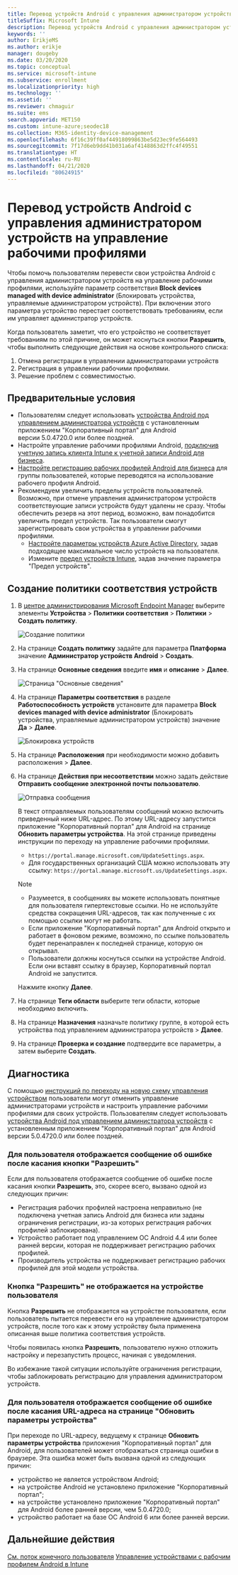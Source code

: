 ```yaml
---
title: Перевод устройств Android с управления администратором устройств на управление рабочими профилями
titleSuffix: Microsoft Intune
description: Перевод устройств Android с управления администратором устройств на управление рабочими профилями в Intune.
keywords: ''
author: ErikjeMS
ms.author: erikje
manager: dougeby
ms.date: 03/20/2020
ms.topic: conceptual
ms.service: microsoft-intune
ms.subservice: enrollment
ms.localizationpriority: high
ms.technology: ''
ms.assetid: ''
ms.reviewer: chmaguir
ms.suite: ems
search.appverid: MET150
ms.custom: intune-azure;seodec18
ms.collection: M365-identity-device-management
ms.openlocfilehash: 6f16c39ff0af44918099863be5d23ec9fe564493
ms.sourcegitcommit: 7f17d6eb9dd41b031a6af4148863d2ffc4f49551
ms.translationtype: HT
ms.contentlocale: ru-RU
ms.lasthandoff: 04/21/2020
ms.locfileid: "80624915"
---
```

# <a name="move-android-devices-from-device-administrator-to-work-profile-management"></a>Перевод устройств Android с управления администратором устройств на управление рабочими профилями

Чтобы помочь пользователям перевести свои устройства Android с управления администратором устройств на управление рабочими профилями, используйте параметр соответствия **Block devices managed with device administrator** (Блокировать устройства, управляемые администратором устройств). При включении этого параметра устройство перестает соответствовать требованиям, если им управляет администратор устройств. 

Когда пользователь заметит, что его устройство не соответствует требованиям по этой причине, он может коснуться кнопки **Разрешить**, чтобы выполнить следующие действия на основе контрольного списка:
1. Отмена регистрации в управлении администраторами устройств
2. Регистрация в управлении рабочими профилями.
3. Решение проблем с совместимостью. 

## <a name="prerequisites"></a>Предварительные условия

- Пользователям следует использовать [устройства Android под управлением администратора устройств](android-enroll-device-administrator.md) с установленным приложением "Корпоративный портал" для Android версии 5.0.4720.0 или более поздней.
- Настройте управление рабочими профилями Android, [подключив учетную запись клиента Intune к учетной записи Android для бизнеса](connect-intune-android-enterprise.md).
- [Настройте регистрацию рабочих профилей Android для бизнеса](android-work-profile-enroll.md) для группы пользователей, которые переводятся на использование рабочего профиля Android.
- Рекомендуем увеличить пределы устройств пользователей. Возможно, при отмене управления администратором устройств соответствующие записи устройств будут удалены не сразу. Чтобы обеспечить резерв на этот период, возможно, вам понадобится увеличить предел устройств. Так пользователи смогут зарегистрировать свои устройства в управлении рабочими профилями.
  - [Настройте параметры устройств Azure Active Directory](https://docs.microsoft.com/azure/active-directory/devices/device-management-azure-portal#configure-device-settings), задав подходящее максимальное число устройств на пользователя.
  - Измените [предел устройств Intune](enrollment-restrictions-set.md#create-a-device-limit-restriction), задав значение параметра "Предел устройств". 

## <a name="create-device-compliance-policy"></a>Создание политики соответствия устройств

1. В [центре администрирования Microsoft Endpoint Manager](https://go.microsoft.com/fwlink/?linkid=2109431) выберите элементы **Устройства** > **Политики соответствия** > **Политики** > **Создать политику**.

    ![Создание политики](./media/android-move-device-admin-work-profile/create-policy.png)

2. На странице **Создать политику** задайте для параметра **Платформа** значение **Администратор устройств Android** > **Создать**.
3. На странице **Основные сведения** введите **имя** и **описание** > **Далее**.

    ![Страница "Основные сведения"](./media/android-move-device-admin-work-profile/basics.png)
    
4. На странице **Параметры соответствия** в разделе **Работоспособность устройств** установите для параметра **Block devices managed with device administrator** (Блокировать устройства, управляемые администратором устройств) значение **Да** > **Далее**.

    ![Блокировка устройств](./media/android-move-device-admin-work-profile/block-devices.png)

5. На странице **Расположения** при необходимости можно добавить расположения > **Далее**.
6. На странице **Действия при несоответствии** можно задать действие **Отправить сообщение электронной почты пользователю**.

    ![Отправка сообщения](./media/android-move-device-admin-work-profile/send-email.png)


    В текст отправляемых пользователям сообщений можно включить приведенный ниже URL-адрес. По этому URL-адресу запустится приложение "Корпоративный портал" для Android на странице **Обновить параметры устройства**. На этой странице приведены инструкции по переходу на управление рабочими профилями.
    - `https://portal.manage.microsoft.com/UpdateSettings.aspx`.
    - Для государственных организаций США можно использовать эту ссылку: `https://portal.manage.microsoft.us/UpdateSettings.aspx`.
  
    > [!NOTE]
    > - Разумеется, в сообщениях вы можете использовать понятные для пользователя гипертекстовые ссылки. Но не используйте средства сокращения URL-адресов, так как полученные с их помощью ссылки могут не работать.
    > - Если приложение "Корпоративный портал" для Android открыто и работает в фоновом режиме, возможно, по ссылке пользователь будет перенаправлен к последней странице, которую он открывал.
    > - Пользователи должны коснуться ссылки на устройстве Android. Если они вставят ссылку в браузер, Корпоративный портал Android не запустится. 

    Нажмите кнопку **Далее**.

7. На странице **Теги области** выберите теги области, которые необходимо включить.
8. На странице **Назначения** назначьте политику группе, в которой есть устройства под управлением администратора устройств > **Далее**.
9. На странице **Проверка и создание** подтвердите все параметры, а затем выберите **Создать**.

## <a name="troubleshooting"></a>Диагностика

С помощью [инструкций по переходу на новую схему управления устройством](../user-help/move-to-new-device-management-setup.md) пользователи могут отменить управление администраторами устройств и настроить управление рабочими профилями для своих устройств. Пользователям следует использовать [устройства Android под управлением администратора устройств](android-enroll-device-administrator.md) с установленным приложением "Корпоративный портал" для Android версии 5.0.4720.0 или более поздней.

### <a name="user-sees-an-error-after-tapping-resolve"></a>Для пользователя отображается сообщение об ошибке после касания кнопки "Разрешить"
Если для пользователя отображается сообщение об ошибке после касания кнопки **Разрешить**, это, скорее всего, вызвано одной из следующих причин:
- Регистрация рабочих профилей настроена неправильно (не подключена учетная запись Android для бизнеса или заданы ограничения регистрации, из-за которых регистрация рабочих профилей заблокирована).
- Устройство работает под управлением ОС Android 4.4 или более ранней версии, которая не поддерживает регистрацию рабочих профилей. 
- Производитель устройства не поддерживает регистрацию рабочих профилей для этой модели устройства.

### <a name="resolve-button-doesnt-appear-on-the-users-device"></a>Кнопка "Разрешить" не отображается на устройстве пользователя
Кнопка **Разрешить** не отображается на устройстве пользователя, если пользователь пытается перевести его на управление администратором устройств, после того как к этому устройству была применена описанная выше политика соответствия устройств.

Чтобы появилась кнопка **Разрешить**, пользователю нужно отложить настройку и перезапустить процесс, начиная с уведомления.

Во избежание такой ситуации используйте ограничения регистрации, чтобы заблокировать регистрацию для управления администратором устройств.

### <a name="user-sees-an-error-after-tapping-url-to-update-device-settings-page"></a>Для пользователя отображается сообщение об ошибке после касания URL-адреса на странице "Обновить параметры устройства"
При переходе по URL-адресу, ведущему к странице **Обновить параметры устройства** приложения "Корпоративный портал" для Android, для пользователей может отображаться страница ошибки в браузере. Эта ошибка может быть вызвана одной из следующих причин:
- устройство не является устройством Android;
- на устройстве Android не установлено приложение "Корпоративный портал";
- на устройстве установлено приложение "Корпоративный портал" для Android более ранней версии, чем 5.0.4720.0;
- устройство работает на базе ОС Android 6 или более ранней версии. 

## <a name="next-steps"></a>Дальнейшие действия
[См. поток конечного пользователя](../user-help/move-to-new-device-management-setup.md)
[Управление устройствами с рабочим профилем Android в Intune](android-enterprise-overview.md)
